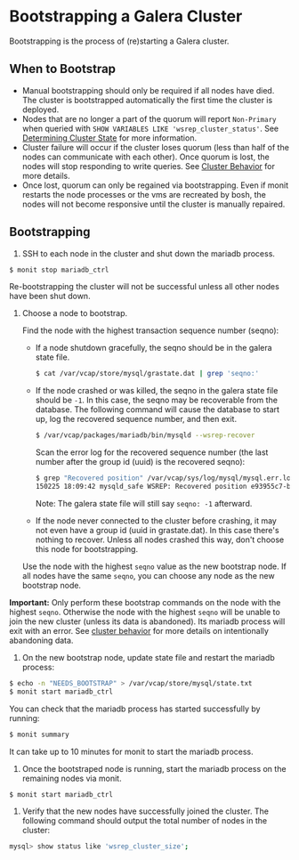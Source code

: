 # Bootstrapping a Galera Cluster

Bootstrapping is the process of (re)starting a Galera cluster.  

## When to Bootstrap

- Manual bootstrapping should only be required if all nodes have died. The cluster is bootstrapped automatically the first time the cluster is deployed. 
- Nodes that are no longer a part of the quorum will report `Non-Primary` when queried with `SHOW VARIABLES LIKE 'wsrep_cluster_status'`. See [Determining Cluster State](cluster-state.md) for more information.
- Cluster failure will occur if the cluster loses quorum (less than half of the nodes can communicate with each other). Once quorum is lost, the nodes will stop responding to write queries.  See [Cluster Behavior](cluster-behavior.md) for more details.
- Once lost, quorum can only be regained via bootstrapping. Even if monit restarts the node processes or the vms are recreated by bosh, the nodes will not become responsive until the cluster is manually repaired.

## Bootstrapping

1. SSH to each node in the cluster and shut down the mariadb process.

  ```sh
  $ monit stop mariadb_ctrl
  ```

  Re-bootstrapping the cluster will not be successful unless all other nodes have been shut down.

1. Choose a node to bootstrap.

    Find the node with the highest transaction sequence number (seqno):
    
    - If a node shutdown gracefully, the seqno should be in the galera state file. 
        
        ```sh
        $ cat /var/vcap/store/mysql/grastate.dat | grep 'seqno:'
        ```
        
    - If the node crashed or was killed, the seqno in the galera state file should be `-1`. In this case, the seqno may be recoverable from the database. The following command will cause the database to start up, log the recovered sequence number, and then exit. 
        
        ```sh
        $ /var/vcap/packages/mariadb/bin/mysqld --wsrep-recover
        ```
        
        Scan the error log for the recovered sequence number (the last number after the group id (uuid) is the recovered seqno):
        
        ```sh
        $ grep "Recovered position" /var/vcap/sys/log/mysql/mysql.err.log | tail -1
        150225 18:09:42 mysqld_safe WSREP: Recovered position e93955c7-b797-11e4-9faa-9a6f0b73eb46:15
        ```
        
        Note: The galera state file will still say `seqno: -1` afterward.
        
    - If the node never connected to the cluster before crashing, it may not even have a group id (uuid in grastate.dat). In this case there's nothing to recover. Unless all nodes crashed this way, don't choose this node for bootstrapping.

    Use the node with the highest `seqno` value as the new bootstrap node. If all nodes have the same `seqno`, you can choose any node as the new bootstrap node.

  **Important:** Only perform these bootstrap commands on the node with the highest `seqno`. Otherwise the node with the highest `seqno` will be unable to join the new cluster (unless its data is abandoned). Its mariadb process will exit with an error. See [cluster behavior](cluster-behavior.md) for more details on intentionally abandoning data.

1. On the new bootstrap node, update state file and restart the mariadb process:

  ```sh
  $ echo -n "NEEDS_BOOTSTRAP" > /var/vcap/store/mysql/state.txt
  $ monit start mariadb_ctrl
  ```

  You can check that the mariadb process has started successfully by running:

  ```sh
  $ monit summary
  ```

  It can take up to 10 minutes for monit to start the mariadb process.

1. Once the bootstraped node is running, start the mariadb process on the remaining nodes via monit.

  ```sh
  $ monit start mariadb_ctrl
  ```

1. Verify that the new nodes have successfully joined the cluster. The following command should output the total number of nodes in the cluster:

  ```sh
  mysql> show status like 'wsrep_cluster_size';
  ```
